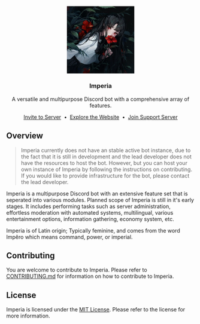 <h2></h2>

<div align="center">
<img src=".github/assets/Imperia.png" align="center" width="180px" />

<h3>Imperia</h3>
<p>A versatile and multipurpose Discord bot with a comprehensive array of features.<p>
</div>

<div align="center">
  <a href="https://discord.com/api/oauth2/authorize?client_id=911590809873301514&permissions=0&scope=applications.commands%20bot">Invite to Server</a>
  <span> • </span>
  <a href="https://imperia-bot.vercel.app/">Explore the Website</a>
  <span> • </span>
  <a href="https://discord.gg/KfhgHw7pvn">Join Support Server</a>
  <br />
</div>

## Overview

> Imperia currently does not have an stable active bot instance, due to the fact that it is still in development and the lead developer does not have the resources to host the bot. However, but you can host your own instance of Imperia by following the instructions on contributing. If you would like to provide infrastructure for the bot, please contact the lead developer.

Imperia is a multipurpose Discord bot with an extensive feature set that is seperated into various modules. Planned scope of Imperia is still in it's early stages. It includes performing tasks such as server administration, effortless moderation with automated systems, multilingual, various entertainment options, information gathering, economy system, etc.

Imperia is of Latin origin; Typically feminine, and comes from the word Impĕro which means command, power, or imperial.

## Contributing

You are welcome to contribute to Imperia. Please refer to [CONTRIBUTING.md](CONTRIBUTING.md) for information on how to contribute to Imperia.

## License

Imperia is licensed under the [MIT License](LICENSE). Please refer to the license for more information.
